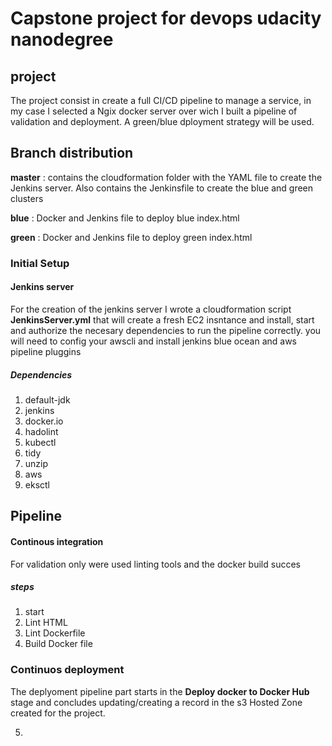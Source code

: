 # Capstone project for devops udacity nanodegree

## project

The project consist in create a full CI/CD pipeline to manage a service, in my case I selected a Ngix docker server over wich I built a pipeline of validation and deployment. A green/blue dployment strategy will be used.

## Branch distribution
**master** : contains the cloudformation folder with the YAML file to create the Jenkins server. Also contains the Jenkinsfile to create the blue and green clusters

**blue** :  Docker and Jenkins file to deploy blue index.html

**green** : Docker and Jenkins file to deploy green index.html


### Initial Setup

#### Jenkins server

For the creation of the jenkins server I wrote a cloudformation script **JenkinsServer.yml** that will create a fresh EC2 insntance and install, start and authorize the necesary dependencies to run the pipeline correctly. you will need to config your awscli and install jenkins blue ocean and aws pipeline pluggins

##### Dependencies
1. default-jdk
2. jenkins
3. docker.io
4. hadolint
5. kubectl
6. tidy
7. unzip
8. aws
9. eksctl

## Pipeline
#### Continous integration

For validation only were used linting tools and the docker build succes

##### steps
1. start
2. Lint HTML
3. Lint Dockerfile
4. Build Docker file

### Continuos deployment

The deplyoment pipeline part starts in the  **Deploy docker to Docker Hub**  stage and concludes updating/creating a record in the s3 Hosted Zone created for the project.

5.


